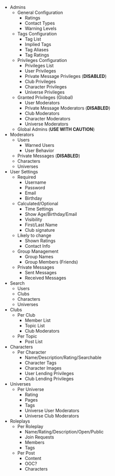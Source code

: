 * Admins
	* General Configuration
		- Ratings
		- Contact Types
		- Warning Levels
	* Tags Configuration
		- Tag List
		- Implied Tags
		- Tag Aliases
		- Tag Ratings
	* Privileges Configuration
		- Privileges List
		- User Privileges
		- Private Message Privileges (**DISABLED**)
		- Club Privileges
		- Character Privileges
		- Universe Privileges
	* Granted Privileges (Global)
		- User Moderators
		- Private Message Moderators (**DISABLED**)
		- Club Moderators
		- Character Moderators
		- Universe Moderators
	* Global Admins (**USE WITH CAUTION**)
* Moderators
	* Users
		- Warned Users
		- User Behavior
	* Private Messages (**DISABLED**)
	* Characters
	* Universes
* User Settings
	* Required
		- Username
		- Password
		- Email
		- Birthday
	* Calculated/Optional
		- Time Settings
		- Show Age/Birthday/Email
		- Visibility
		- First/Last Name
		- Club signature
	* Likely to change
		- Shown Ratings
		- Contact Info
	* Group Management
		- Group Names
		- Group Members (Friends)
	* Private Messages
		- Sent Messages
		- Received Messages
* Search
	- Users
	- Clubs
	- Characters
	- Universes
* Clubs
	* Per Club
		- Member List
		- Topic List
		- Club Moderators
	* Per Topic
		- Post List
* Characters
	* Per Character
		- Name/Description/Rating/Searchable
		- Character Tags
		- Character Images
		- User Lending Privileges
		- Club Lending Privileges
* Universes
	* Per Universe
		- Rating
		- Pages
		- Tags
		- Universe User Moderators
		- Universe Club Moderators
* Roleplays
	* Per Roleplay
		- Name/Rating/Description/Open/Public
		- Join Requests
		- Members
		- Tags
	* Per Post
		- Content
		- OOC?
		- Characters